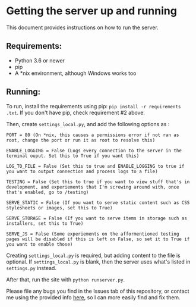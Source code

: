 # Getting the server up and running
This document provides instructions on how to run the server.

## Requirements:
- Python 3.6 or newer
- pip
- A *nix environment, although Windows works too

## Running:
To run, install the requirements using pip: `pip install -r requirements .txt`. If you don't have pip, check requirement #2 above.

Then, create `settings_local.py`, and add the following options as :

 ```
PORT = 80 (On *nix, this causes a permissions error if not ran as root, change the port or run it as root to resolve this)

ENABLE_LOGGING = False (Logs every connection to the server in the terminal ouput. Set this to True if you want this)

LOG_TO_FILE = False (Set this to true and ENABLE_LOGGING to true if you want to output connection and process logs to a file)

TESTING = False (Set this to true if you want to view stuff that's in development, and experiements that I'm screwing around with, once that's enabled, go to /testing)

SERVE_STATIC = False (If you want to serve static content such as CSS stylesheets or images, set this to True)

SERVE_STORAGE = False (If you want to serve items in storage such as installers, set this to True)

SERVE_JS = False (Some experiements on the afformentioned testing pages will be disabled if this is left on False, so set it to True if you want to enable those)

```

Creating `settings_local.py` is required, but adding content to the file is optional. If `settings_local.py` is blank, then the server uses what's listed in `settings.py` instead.

After that, run the site with `python runserver.py`.

Please file any bugs you find in the Issues tab of this repository,  or contact me using the provided info [here](https://hiden.pw/about/contact), so I can more easily find and fix them.